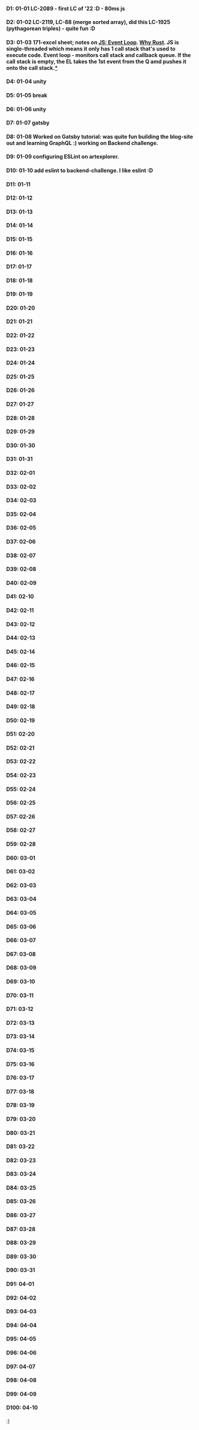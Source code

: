 #### D1: 01-01 LC-2089 - first LC of '22 :D - 80ms js
#### D2: 01-02 LC-2119, LC-88 (merge sorted array), did this LC-1925 (pythagorean triples) - quite fun :D
#### D3: 01-03 171-excel sheet; notes on [JS: Event Loop](https://developer.mozilla.org/en-US/docs/Web/JavaScript/EventLoop). [Why Rust](https://stackoverflow.blog/2020/01/20/what-is-rust-and-why-is-it-so-popular/). JS is single-threaded which means it only has 1 call stack that's used to execute code. Event loop - monitors call stack and callback queue. If the call stack is empty, the EL takes the 1st event from the Q amd pushes it onto the call stack.[*](https://towardsdev.com/event-loop-in-javascript-672c07618dc9)
#### D4: 01-04 unity
#### D5: 01-05 break
#### D6: 01-06 unity
#### D7: 01-07 gatsby
#### D8: 01-08 Worked on Gatsby tutorial: was quite fun building the blog-site out and learning GraphQL :) working on Backend challenge.
#### D9: 01-09 configuring ESLint on artexplorer.
#### D10: 01-10 add eslint to backend-challenge. I like eslint :D
#### D11: 01-11
#### D12: 01-12
#### D13: 01-13
#### D14: 01-14
#### D15: 01-15
#### D16: 01-16
#### D17: 01-17
#### D18: 01-18
#### D19: 01-19
#### D20: 01-20
#### D21: 01-21
#### D22: 01-22
#### D23: 01-23
#### D24: 01-24
#### D25: 01-25
#### D26: 01-26
#### D27: 01-27
#### D28: 01-28
#### D29: 01-29
#### D30: 01-30
#### D31: 01-31
#### D32: 02-01
#### D33: 02-02
#### D34: 02-03
#### D35: 02-04
#### D36: 02-05
#### D37: 02-06
#### D38: 02-07
#### D39: 02-08
#### D40: 02-09
#### D41: 02-10
#### D42: 02-11
#### D43: 02-12
#### D44: 02-13
#### D45: 02-14
#### D46: 02-15
#### D47: 02-16
#### D48: 02-17
#### D49: 02-18
#### D50: 02-19
#### D51: 02-20
#### D52: 02-21
#### D53: 02-22
#### D54: 02-23
#### D55: 02-24
#### D56: 02-25
#### D57: 02-26
#### D58: 02-27
#### D59: 02-28
#### D60: 03-01
#### D61: 03-02
#### D62: 03-03
#### D63: 03-04
#### D64: 03-05
#### D65: 03-06
#### D66: 03-07
#### D67: 03-08
#### D68: 03-09
#### D69: 03-10
#### D70: 03-11
#### D71: 03-12
#### D72: 03-13
#### D73: 03-14
#### D74: 03-15
#### D75: 03-16
#### D76: 03-17
#### D77: 03-18
#### D78: 03-19
#### D79: 03-20
#### D80: 03-21
#### D81: 03-22
#### D82: 03-23
#### D83: 03-24
#### D84: 03-25
#### D85: 03-26
#### D86: 03-27
#### D87: 03-28
#### D88: 03-29
#### D89: 03-30
#### D90: 03-31
#### D91: 04-01
#### D92: 04-02
#### D93: 04-03
#### D94: 04-04
#### D95: 04-05
#### D96: 04-06
#### D97: 04-07
#### D98: 04-08
#### D99: 04-09
#### D100: 04-10

:)